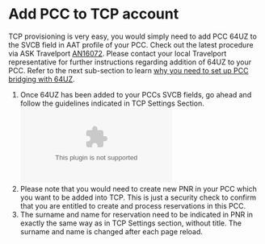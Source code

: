 # Add PCC to TCP account

TCP provisioning is very easy, you would simply need to add PCC 64UZ to the SVCB field in AAT profile of your PCC. Check out the latest procedure via ASK Travelport [AN16072](https://goo.gl/A4PUc4). Please contact your local Travelport representative for further instructions regarding addition of 64UZ to your PCC. Refer to the next sub-section to learn [why you need to set up PCC bridging with 64UZ](selective-access-for-tcp.md).

1. Once 64UZ has been added to your PCCs SVCB fields, go ahead and follow the guidelines indicated in TCP Settings Section.![](../../.gitbook/assets/pccaddpng.bin)
2. Please note that you would need to create new PNR in your PCC which you want to be added into TCP. This is just a security check to confirm that you are entitled to create and process reservations in this PCC.
3. The surname and name for reservation need to be indicated in PNR in exactly the same way as in TCP Settings section, without title. The surname and name is changed after each page reload.

